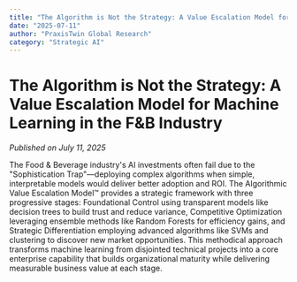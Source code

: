 ```yaml
---
title: "The Algorithm is Not the Strategy: A Value Escalation Model for Machine Learning in the F&B Industry"
date: "2025-07-11"
author: "PraxisTwin Global Research"
category: "Strategic AI"
---
```


# The Algorithm is Not the Strategy: A Value Escalation Model for Machine Learning in the F&B Industry

*Published on July 11, 2025*

The Food & Beverage industry's AI investments often fail due to the "Sophistication Trap"—deploying complex algorithms when simple, interpretable models would deliver better adoption and ROI. The Algorithmic Value Escalation Model™ provides a strategic framework with three progressive stages: Foundational Control using transparent models like decision trees to build trust and reduce variance, Competitive Optimization leveraging ensemble methods like Random Forests for efficiency gains, and Strategic Differentiation employing advanced algorithms like SVMs and clustering to discover new market opportunities. This methodical approach transforms machine learning from disjointed technical projects into a core enterprise capability that builds organizational maturity while delivering measurable business value at each stage.
